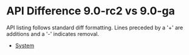 # API Difference 9.0-rc2 vs 9.0-ga

API listing follows standard diff formatting.
Lines preceded by a '+' are additions and a '-' indicates removal.

* [System](9.0-ga_System.md)
